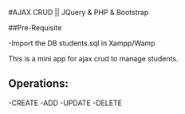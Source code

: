 #AJAX CRUD || JQuery & PHP & Bootstrap

##Pre-Requisite

-Import the DB students.sql in Xampp/Wamp

This is a mini app for ajax crud to manage students.

## Operations:

-CREATE
-ADD
-UPDATE
-DELETE
